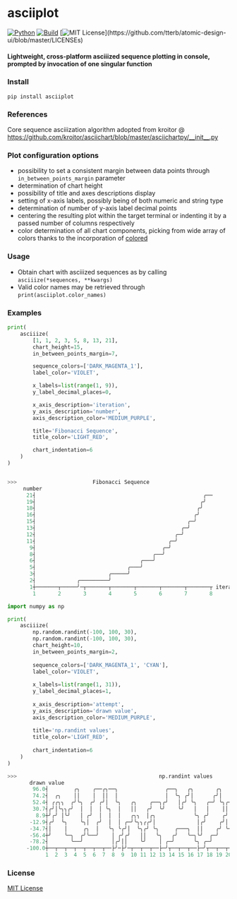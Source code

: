 # __asciiplot__

[![Python](https://img.shields.io/pypi/pyversions/tensorflow.svg?style=plastic)](https://badge.fury.io/py/tensorflow)
[![Build](https://github.com/w2sv/asciiplot/actions/workflows/build.yaml/badge.svg)](https://github.com/w2sv/asciiplot/actions/workflows/build.yaml)
[![MIT License](https://img.shields.io/apm/l/atomic-design-ui.svg?)](https://github.com/tterb/atomic-design-ui/blob/master/LICENSEs)
#### Lightweight, cross-platform asciiized sequence plotting in console, prompted by invocation of one singular function

### Install
```shell
pip install asciiplot
```

### References
Core sequence asciiization algorithm adopted from
kroitor @ https://github.com/kroitor/asciichart/blob/master/asciichartpy/__init__.py

### Plot configuration options

- possibility to set a consistent margin between data points through ```in_between_points_margin``` parameter
- determination of chart height
- possibility of title and axes descriptions display
- setting of x-axis labels, possibly being of both numeric and string type
- determination of number of y-axis label decimal points
- centering the resulting plot within the target terminal or indenting it by a passed number of columns respectively
- color determination of all chart components, picking from wide array of colors thanks to the incorporation of [colored](https://pypi.org/project/colored/)

### Usage

- Obtain chart with asciiized sequences as by calling ```asciiize(*sequences, **kwargs)```
- Valid color names may be retrieved through ```print(asciiplot.color_names)``` 

### Examples

```python
print(
    asciiize(
        [1, 1, 2, 3, 5, 8, 13, 21],
        chart_height=15,
        in_between_points_margin=7,

        sequence_colors=['DARK_MAGENTA_1'],
        label_color='VIOLET',

        x_labels=list(range(1, 9)),
        y_label_decimal_places=0,

        x_axis_description='iteration',
        y_axis_description='number',
        axis_description_color='MEDIUM_PURPLE',

        title='Fibonacci Sequence',
        title_color='LIGHT_RED',

        chart_indentation=6
    )
)


>>>                        Fibonacci Sequence
     number
      21┤                                                     ╭──
      19┤                                                    ╭╯
      18┤                                                   ╭╯
      16┤                                                  ╭╯
      15┤                                                ╭─╯
      13┤                                              ╭─╯
      12┤                                            ╭─╯
      11┤                                          ╭─╯
       9┤                                        ╭─╯
       8┤                                     ╭──╯
       6┤                                 ╭───╯
       5┤                             ╭───╯
       3┤                       ╭─────╯
       2┤             ╭─────────╯
       1┼───────┬─────╯─┬───────┬───────┬───────┬───────┬───────┬ iteration
        1       2       3       4       5       6       7       8
```
```python
import numpy as np

print(
    asciiize(
        np.random.randint(-100, 100, 30),
        np.random.randint(-100, 100, 30),
        chart_height=10,
        in_between_points_margin=2,
    
        sequence_colors=['DARK_MAGENTA_1', 'CYAN'],
        label_color='VIOLET',
    
        x_labels=list(range(1, 31)),
        y_label_decimal_places=1,
    
        x_axis_description='attempt',
        y_axis_description='drawn value',
        axis_description_color='MEDIUM_PURPLE',
    
        title='np.randint values',
        title_color='LIGHT_RED',
    
        chart_indentation=6
    )
)

>>>                                             np.randint values
       drawn value
        96.0┤        ╭╮    ╭──╭╮──╮               ╭──╮   ╭╮       ╭╮    ╭╮          ╭───────╮  ╭─╮
        74.2┤  ╭╮    ││    │  ││  │               │  ╰╮ ╭╯│      ╭╯│   ╭╯╰╮        ╭╯──╯│   ╰╮╭╯ │
        52.4┤ ╭╭╮╮  ╭╯╰╮  ╭╯ ╭╯│  ╰╮   ╭╮    ╭──╮╭╯   │╭╯ ╰╮   ╭─╯ ╰╮╭╮│  │       ╭╯│   │    ╰╯  ╰╮
        30.7┤╭╯│╰╮╮╭╯  │  │  │ ╰╮  │   ││   ╭╯  ╰╯    ╰╯   │   │    ││││  ╰╮     ╭╯╭╯   ╰╮        │
         8.9┼╯╭╯ │╰╯   │ ╭╯  │  │  │   ╭╮╮  │╭╮            ╰╮ ╭╯    ╭╯╰╮   │     │╭╯     │        │
       -12.9┤╭╯  ╰╮    ╰╮│  ╭╯  │  │ ╭─╯╰╮╮╭╭╯│             │╭╯    ╭╯│││   ╭╮╮  ╭╯╯      │        ╰╮
       -34.7┤│    │     ╭╮  │   ╰╮ ╰╭╯│  ╰╮╭╯ ╰╮     ╭───╮  ││    ╭╯ ╰╯╰╮ ╭╯│╰──│        ╰╮  ╭──╮ ╭│
       -56.4┼╯    ╰─╮  ╭╯╰──╯    │ ╭╯╭╯   ││   ╰╮   ╭╯   ╰─╮╰╯  ╭─╯     ╰─╯ ╰╮ ╭╯         │ ╭╯  ╰─╯╰
       -78.2┤       ╰──╯         │╭╯││    ╰╯    │ ╭─╯      ╰╮ ╭─╯            ╰╮│          │╭╯
      -100.0┼──┬──┬──┬──┬──┬──┬──├╯─├╯─┬──┬──┬──├─╯┬──┬──┬──├─╯┬──┬──┬──┬──┬──├╯─┬──┬──┬──├╯─┬──┬──┬ attempt
            1  2  3  4  5  6  7  8  9  10 11 12 13 14 15 16 17 18 19 20 21 22 23 24 25 26 27 28 29 30
```

### License
[MIT License](https://github.com/w2sv/asciiplot/blob/master/LICENSE.txt)
